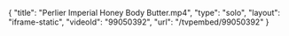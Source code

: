 {
    "title": "Perlier Imperial Honey Body Butter.mp4",
    "type": "solo",
    "layout": "iframe-static",
    "videoId": "99050392",
    "url": "\/tvpembed\/99050392"
}